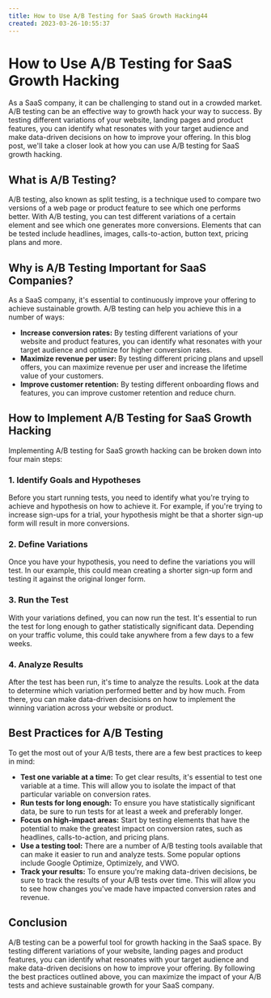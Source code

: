 ```yaml
---
title: How to Use A/B Testing for SaaS Growth Hacking44
created: 2023-03-26-10:55:37
---
```


# How to Use A/B Testing for SaaS Growth Hacking

As a SaaS company, it can be challenging to stand out in a crowded market. A/B testing can be an effective way to growth hack your way to success. By testing different variations of your website, landing pages and product features, you can identify what resonates with your target audience and make data-driven decisions on how to improve your offering. In this blog post, we'll take a closer look at how you can use A/B testing for SaaS growth hacking.

## What is A/B Testing?

A/B testing, also known as split testing, is a technique used to compare two versions of a web page or product feature to see which one performs better. With A/B testing, you can test different variations of a certain element and see which one generates more conversions. Elements that can be tested include headlines, images, calls-to-action, button text, pricing plans and more.

## Why is A/B Testing Important for SaaS Companies?

As a SaaS company, it's essential to continuously improve your offering to achieve sustainable growth. A/B testing can help you achieve this in a number of ways:

- **Increase conversion rates:** By testing different variations of your website and product features, you can identify what resonates with your target audience and optimize for higher conversion rates. 
- **Maximize revenue per user:** By testing different pricing plans and upsell offers, you can maximize revenue per user and increase the lifetime value of your customers.
- **Improve customer retention:** By testing different onboarding flows and features, you can improve customer retention and reduce churn.

## How to Implement A/B Testing for SaaS Growth Hacking

Implementing A/B testing for SaaS growth hacking can be broken down into four main steps:

### 1. Identify Goals and Hypotheses

Before you start running tests, you need to identify what you're trying to achieve and hypothesis on how to achieve it. For example, if you're trying to increase sign-ups for a trial, your hypothesis might be that a shorter sign-up form will result in more conversions.

### 2. Define Variations

Once you have your hypothesis, you need to define the variations you will test. In our example, this could mean creating a shorter sign-up form and testing it against the original longer form.

### 3. Run the Test

With your variations defined, you can now run the test. It's essential to run the test for long enough to gather statistically significant data. Depending on your traffic volume, this could take anywhere from a few days to a few weeks.

### 4. Analyze Results

After the test has been run, it's time to analyze the results. Look at the data to determine which variation performed better and by how much. From there, you can make data-driven decisions on how to implement the winning variation across your website or product.

## Best Practices for A/B Testing

To get the most out of your A/B tests, there are a few best practices to keep in mind:

- **Test one variable at a time:** To get clear results, it's essential to test one variable at a time. This will allow you to isolate the impact of that particular variable on conversion rates.
- **Run tests for long enough:** To ensure you have statistically significant data, be sure to run tests for at least a week and preferably longer.
- **Focus on high-impact areas:** Start by testing elements that have the potential to make the greatest impact on conversion rates, such as headlines, calls-to-action, and pricing plans.
- **Use a testing tool:** There are a number of A/B testing tools available that can make it easier to run and analyze tests. Some popular options include Google Optimize, Optimizely, and VWO.
- **Track your results:** To ensure you're making data-driven decisions, be sure to track the results of your A/B tests over time. This will allow you to see how changes you've made have impacted conversion rates and revenue.

## Conclusion

A/B testing can be a powerful tool for growth hacking in the SaaS space. By testing different variations of your website, landing pages and product features, you can identify what resonates with your target audience and make data-driven decisions on how to improve your offering. By following the best practices outlined above, you can maximize the impact of your A/B tests and achieve sustainable growth for your SaaS company.
